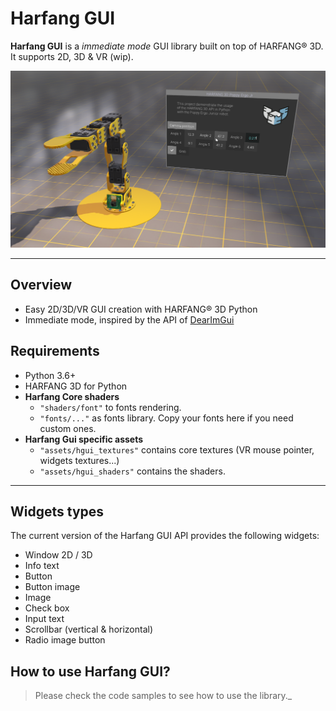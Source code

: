 # Harfang GUI

**Harfang GUI** is a _immediate mode_ GUI library built on top of HARFANG® 3D.
It supports 2D, 3D & VR (wip).  

![hgui](screenshots/gui.png)
___
## Overview  
* Easy 2D/3D/VR GUI creation with HARFANG® 3D Python
* Immediate mode, inspired by the API of [DearImGui](https://github.com/ocornut/imgui)

## Requirements

* Python 3.6+
* HARFANG 3D for Python
* **Harfang Core shaders**
  * `"shaders/font"` to fonts rendering.  
  * `"fonts/..."` as fonts library. Copy your fonts here if you need custom ones.
* **Harfang Gui specific assets**  
  * `"assets/hgui_textures"` contains core textures (VR mouse pointer, widgets textures...)  
  * `"assets/hgui_shaders"` contains the shaders.  

___
## Widgets types

The current version of the Harfang GUI API provides the following widgets:

- Window 2D / 3D  
- Info text  
- Button  
- Button image  
- Image  
- Check box  
- Input text  
- Scrollbar (vertical & horizontal)  
- Radio image button

## How to use Harfang GUI?

>Please check the code samples to see how to use the library._
